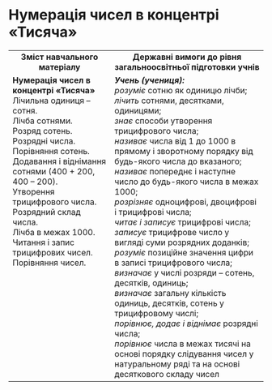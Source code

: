 # Нумерація чисел в концентрі «Тисяча»
<table>
  <tr>
    <td width="40%" align="center"><b>Зміст навчального матеріалу<b></td>
    <td width="60%" align="center"><b>Державні вимоги до рівня загальноосвітньої підготовки учнів</b></td>
  </tr>
  <tr>
    <td width="40%" style="vertical-align:top !important;"><b>Нумерація чисел в концентрі «Тисяча»</b><br>
Лічильна одиниця – сотня.<br>  
Лічба сотнями.<br> 
Розряд сотень. Розрядні числа.<br> 
Порівняння сотень. Додавання і віднімання сотнями (400 + 200, 400 – 200).<br>
Утворення трицифрового числа.<br>
Розрядний склад числа.<br>
Лічба в межах 1000. <br>
Читання і запис трицифрових чисел. <br>
Порівняння чисел.<br></td>
    <td width="60%" style="vertical-align:top !important;"><i><b>Учень (учениця):</b></i><br>
<i>розуміє</i> сотню як  одиницю лічби;<br>
<i>лічить</i> сотнями, десятками, одиницями; <br>
<i>знає</i> способи утворення трицифрового числа;<br>
<i>називає</i> числа від 1 до 1000 в прямому і зворотному порядку від будь-якого числа до вказаного; <br>
<i>називає</i> попереднє і наступне число до будь-якого числа в межах 1000;<br>
<i>розрізняє</i> одноцифрові,  двоцифрові і трицифрові числа;<br>
<i>читає і записує </i>трицифрові числа;<br>
<i>записує </i>трицифрове число у вигляді суми розрядних доданків;<br>
<i>розуміє</i> позиційне значення цифри в записі трицифрового числа;<br>
<i>визначає</i> у числі розряди – сотень, десятків, одиниць;<br>
<i>визначає </i>загальну кількість одиниць, десятків, сотень у трицифровому числі;<br>
<i>порівнює, додає і віднімає </i> розрядні числа;<br>
<i>порівнює</i> числа в межах тисячі на основі порядку слідування чисел у натуральному ряді та на основі десяткового складу чисел<br></td>
  </tr>
</table>
